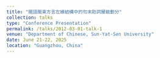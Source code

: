 ```yaml
---
title: "閩語閩東方言左緣結構中的句末助詞層級劃分"
collection: talks
type: "Conference Presentation"
permalink: /talks/2012-03-01-talk-1
venue: "Department of Chinese, Sun-Yat-Sen University"
date: June 21-22, 2025
location: "Guangzhou, China"
---
```



